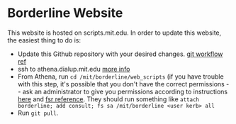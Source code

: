 # Borderline Website

This website is hosted on scripts.mit.edu. In order to update this website, the
easiest thing to do is:

- Update this Github repository with your desired changes. [git workflow ref](https://gist.github.com/blackfalcon/8428401#commit-your-code)
- ssh to athena.dialup.mit.edu [more info](http://web.mit.edu/dialup/www/ssh.html)
- From Athena, run `cd /mit/borderline/web_scripts` (if you have trouble with this step, it's possible that you don't have the correct permissions -- ask an administrator to give you permissions according to instructions [here](https://scripts.mit.edu/faq/58/) and [fsr reference](http://kb.mit.edu/confluence/pages/viewpage.action?pageId=3907138). They should run something like `attach borderline; add consult; fs sa /mit/borderline <user kerb> all`
- Run `git pull`.
